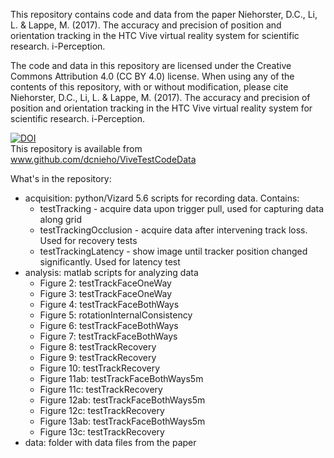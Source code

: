 This repository contains code and data from the paper
Niehorster, D.C., Li, L. & Lappe, M. (2017). The accuracy and precision
of position and orientation tracking in the HTC Vive virtual reality
system for scientific research. i-Perception.

The code and data in this repository are licensed under the Creative
Commons Attribution 4.0 (CC BY 4.0) license. When using any of the
contents of this repository, with or without modification, please cite
Niehorster, D.C., Li, L. & Lappe, M. (2017). The accuracy and precision
of position and orientation tracking in the HTC Vive virtual reality
system for scientific research. i-Perception.

[![DOI](https://zenodo.org/badge/89741881.svg)](https://zenodo.org/badge/latestdoi/89741881)  
This repository is available from www.github.com/dcnieho/ViveTestCodeData

What's in the repository:
* acquisition: python/Vizard 5.6 scripts for recording data. Contains:
    * testTracking - acquire data upon trigger pull, used for capturing data along grid 
    * testTrackingOcclusion - acquire data after intervening track loss. Used for recovery tests
    * testTrackingLatency - show image until tracker position changed significantly. Used for latency test
* analysis: matlab scripts for analyzing data
    * Figure 2: testTrackFaceOneWay
    * Figure 3: testTrackFaceOneWay
    * Figure 4: testTrackFaceBothWays
    * Figure 5: rotationInternalConsistency
    * Figure 6: testTrackFaceBothWays
    * Figure 7: testTrackFaceBothWays
    * Figure 8: testTrackRecovery
    * Figure 9: testTrackRecovery
    * Figure 10: testTrackRecovery
    * Figure 11ab: testTrackFaceBothWays5m
    * Figure 11c: testTrackRecovery
    * Figure 12ab: testTrackFaceBothWays5m
    * Figure 12c: testTrackRecovery
    * Figure 13ab: testTrackFaceBothWays5m
    * Figure 13c: testTrackRecovery
* data: folder with data files from the paper

